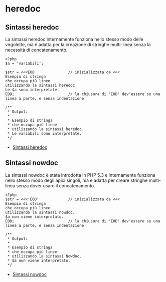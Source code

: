 # heredoc

## Sintassi heredoc

La sintassi heredoc internamente funziona nello stesso modo delle virgolette, ma è adatta per la creazione di stringhe multi-linea senza la necessità di concatenamento.

    <?php
    $a = 'variabili';
    
    $str = <<<EOD               // inizializzata da <<<
    Esempio di stringa
    che occupa più linee
    utilizzando la sintassi heredoc.
    Le $a sono interpretate.
    EOD;                        // la chiusura di 'EOD' dev'essere su una linea a parte, e senza indentazione
    
    /**
     * Output:
     *
     * Esempio di stringa
     * che occupa più linee
     * utilizzando la sintassi heredoc.
     * Le variabili sono interpretate.
     */

*   [Sintassi heredoc](http://php.net/language.types.string#language.types.string.syntax.heredoc)


## Sintassi nowdoc

La sintassi nowdoc è stata introdotta in PHP 5.3 e internamente funziona nello stesso modo degli apici singoli, ma è adatta per creare stringhe multi-linea senza dover usare il concatenamento.

    <?php
    $str = <<<'EOD'             // inizializzata da <<<
    Esempio di stringa
    che occupa più linee
    utilizzando la sintassi nowdoc.
    $a non viene interpretato.
    EOD;                        // la chiusura di 'EOD' dev'essere su una linea a parte, e senza indentazione
    
    /**
     * Output:
     *
     * Esempio di stringa
     * che occupa più linee
     * utilizzando la sintassi Nowdoc.
     * $a non viene interpretato.
     */

*   [Sintassi nowdoc](http://php.net/language.types.string#language.types.string.syntax.nowdoc)
